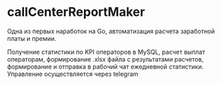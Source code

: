 # callCenterReportMaker
Одна из первых наработок на Go, автоматизация расчета заработной платы и премии.

Получение статистики по KPI операторов в MySQL, расчет выплат операторам, формирование .xlsx файла с результатами расчетов, формирование и отправка в рабочий чат ежедневной статистики.
Управление осуществляется через telegram
